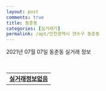```yaml
---
layout: post
comments: true
title: 동춘동
categories: [실거래가]
permalink: /apt/인천광역시 연수구 동춘동
---
```


2021년 07월 07일 동춘동 실거래 정보

<script type="text/javascript">
  google.charts.load('current', {'packages':['corechart']});
  google.charts.setOnLoadCallback(drawChart);

  function drawChart() {
    var data = google.visualization.arrayToDataTable([['거래일', '매매', '전월세', '전매'], ['20-07', 83, 98, 0], ['20-08', 50, 98, 0], ['20-09', 64, 90, 0], ['20-10', 86, 106, 0], ['20-11', 108, 90, 0], ['20-12', 160, 84, 0], ['21-01', 183, 105, 0], ['21-02', 185, 91, 0], ['21-03', 143, 120, 0], ['21-04', 111, 86, 0], ['21-05', 116, 105, 0], ['21-06', 38, 65, 0]]);

    var options = {
      title: '최근 유형별 거래량 추이',
      legend: { position: 'bottom' }
    };

    var chart = new google.visualization.LineChart(document.getElementById('columnchart_material'));
    chart.draw(data, (options));
  }
</script>

<div id="columnchart_material" style="width: 95%; margin-left: -35px; display: block"></div>
<br>
<table>
  <tr>
    <td colspan="4" style="font-weight: bold;"><a href="https://search.naver.com/search.naver?query=동춘동 실거래정보없음">실거래정보없음</a></td>
  </tr>
    
</table>
    